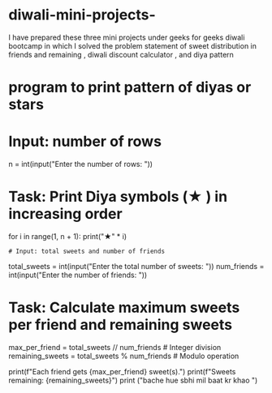 # diwali-mini-projects-
I have prepared these three mini projects under geeks for geeks diwali bootcamp in which I solved the problem statement of  sweet distribution in friends and remaining , diwali discount calculator , and diya pattern 
# program to print pattern of diyas or stars 
# Input: number of rows
n = int(input("Enter the number of rows: "))

# Task: Print Diya symbols (★ ) in increasing order
for i in range(1, n + 1):
    print("★" * i)

    # Input: total sweets and number of friends
total_sweets = int(input("Enter the total number of sweets: "))
num_friends = int(input("Enter the number of friends: "))

# Task: Calculate maximum sweets per friend and remaining sweets
max_per_friend = total_sweets // num_friends        # Integer division
remaining_sweets = total_sweets % num_friends       # Modulo operation

print(f"Each friend gets {max_per_friend} sweet(s).")
print(f"Sweets remaining: {remaining_sweets}")
print ("bache hue sbhi mil baat kr khao ")
